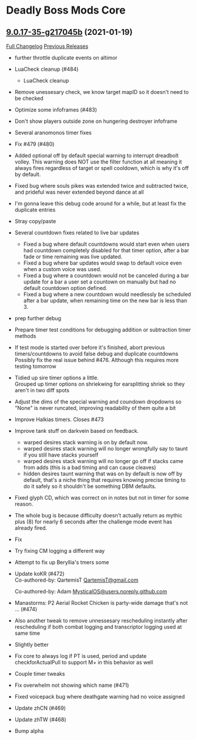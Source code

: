 # Deadly Boss Mods Core

## [9.0.17-35-g217045b](https://github.com/DeadlyBossMods/DeadlyBossMods/tree/217045b80be2ffbeb63ccebccfeaa3a406074fb0) (2021-01-19)
[Full Changelog](https://github.com/DeadlyBossMods/DeadlyBossMods/compare/9.0.17...217045b80be2ffbeb63ccebccfeaa3a406074fb0) [Previous Releases](https://github.com/DeadlyBossMods/DeadlyBossMods/releases)

- further throttle duplicate events on altimor  
- LuaCheck cleanup (#484)  
    * LuaCheck cleanup  
- Remove unessesary check, we know target mapID so it doesn't need to be checked  
- Optimize some infoframes (#483)  
- Don't show players outside zone on hungering destroyer infoframe  
- Several aranomonos timer fixes  
- Fix #479 (#480)  
- Added optional off by default special warning to interrupt dreadbolt volley. This warning does NOT use the filter function at all meaning it always fires regardless of target or spell cooldown, which is why it's off by default.  
- Fixed bug where souls pikes was extended twice and subtracted twice, and prideful was never extended beyond dance at all  
- I'm gonna leave this debug code around for a while, but at least fix the duplicate entries  
- Stray copy/paste  
- Several countdown fixes related to live bar updates  
     - Fixed a bug where default countdowns would start even when users had countdown completely disabled for that timer option,  after a bar fade or time remaining was live updated.  
     - Fixed a bug where bar updates would swap to default voice even when a custom voice was used.  
     - Fixed a bug where a countdown would not be canceled during a bar update for a bar a user set a countown on manually but had no default countdown option defined.  
     - Fixed a bug where a new countdown would needlessly be scheduled after a bar update, when remaining time on the new bar is less than 3.  
- prep further debug  
- Prepare timer test conditions for debugging addition or subtraction timer methods  
- If test mode is started over before it's finished, abort previous timers/countdowns to avoid false debug and duplicate countdowns  
    Possibly fix the real issue behind #476. Although this requires more testing tomorrow  
- Tidied up sire timer options a little.  
    Grouped up timer options on shriekwing for earsplitting shriek so they aren't in two diff spots  
- Adjust the dims of the special warning and coundown dropdowns so "None" is never runcated, improving readability of them quite a bit  
- Improve Halkias timers. Closes #473  
- Improve tank stuff on darkvein based on feedback.  
     - warped desires stack warning is on by default now.  
     - warped desires stack warning will no longer wrongfully say to taunt if you still have stacks yourself  
     - warped desires stack warning will no longer go off if stacks came from adds (this is a bad timing and can cause cleaves)  
     - hidden desires taunt warning that was on by default is now off by default, that's a niche thing that requires knowing precise timing to do it safely so it shouldn't be something DBM defaults.  
- Fixed glyph CD, which was correct on in notes but not in timer for some reason.  
- The whole bug is because difficulty doesn't actually return as mythic plus (8) for nearly 6 seconds after the challenge mode event has already fired.  
- Fix  
- Try fixing CM logging a different way  
- Attempt to fix up Beryllia's tmers some  
- Update koKR (#472)  
    Co-authored-by: QartemisT <QartemisT@gmail.com>  
    Co-authored-by: Adam <MysticalOS@users.noreply.github.com>  
- Manastorms: P2 Aerial Rocket Chicken is party-wide damage that's not … (#474)  
- Also another tweak to remove unnessesary rescheduling instantly after rescheduling if both combat logging and transcriptor logging used at same time  
- Slightly better  
- Fix core to always log if PT is used, period and update checkforActualPull to support M+ in this behavior as well  
- Couple timer tweaks  
- Fix overwhelm not showing which name (#471)  
- Fixed voicepack bug where deathgate warning had no voice assigned  
- Update zhCN (#469)  
- Update zhTW (#468)  
- Bump alpha  
